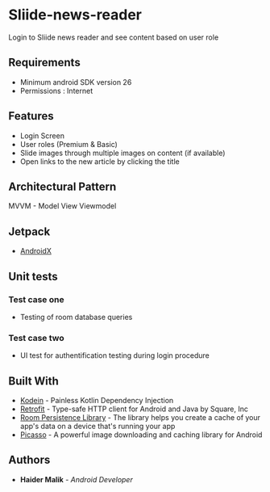 # Sliide-news-reader

Login to Sliide news reader and see content based on user role

## Requirements

 - Minimum android SDK version 26
 - Permissions : Internet

## Features

 - Login Screen
 - User roles (Premium & Basic)
 - Slide images through multiple images on content (if available)
 - Open links to the new article by clicking the title

## Architectural Pattern

MVVM - Model View Viewmodel

## Jetpack

* [AndroidX](https://developer.android.com/jetpack)

## Unit tests

### Test case one
 - Testing of room database queries

### Test case two
 - UI test for authentification testing during login procedure
 
## Built With

* [Kodein](https://github.com/Kodein-Framework/Kodein-DI) - Painless Kotlin Dependency Injection
* [Retrofit](https://github.com/square/retrofit) - Type-safe HTTP client for Android and Java by Square, Inc
* [Room Persistence Library](https://developer.android.com/topic/libraries/architecture/room) - The library helps you create a cache of your app's data on a device that's running your app
* [Picasso](https://square.github.io/picasso/) - A powerful image downloading and caching library for Android


## Authors

* **Haider Malik** - *Android Developer* 
